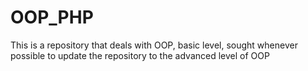 # OOP_PHP
This is a repository that deals with OOP, basic level, 
sought whenever possible to update the repository to the advanced level of OOP
